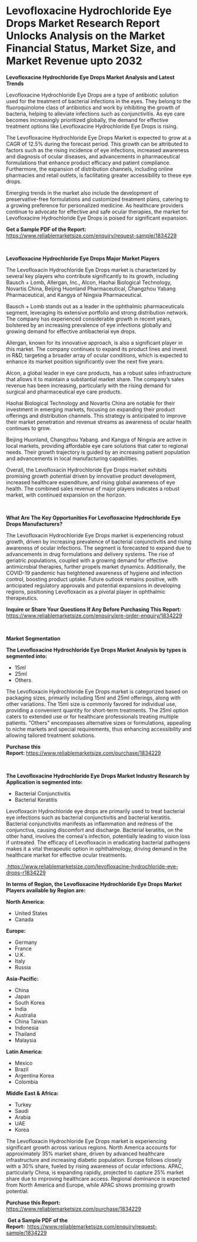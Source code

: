 <p><h1>Levofloxacine Hydrochloride Eye Drops Market Research Report Unlocks Analysis on the Market Financial Status, Market Size, and Market Revenue upto 2032</h1></p><p><strong>Levofloxacine Hydrochloride Eye Drops Market Analysis and Latest Trends</strong></p>
<p><p>Levofloxacine Hydrochloride Eye Drops are a type of antibiotic solution used for the treatment of bacterial infections in the eyes. They belong to the fluoroquinolone class of antibiotics and work by inhibiting the growth of bacteria, helping to alleviate infections such as conjunctivitis. As eye care becomes increasingly prioritized globally, the demand for effective treatment options like Levofloxacine Hydrochloride Eye Drops is rising.</p><p>The Levofloxacine Hydrochloride Eye Drops Market is expected to grow at a CAGR of 12.5% during the forecast period. This growth can be attributed to factors such as the rising incidence of eye infections, increased awareness and diagnosis of ocular diseases, and advancements in pharmaceutical formulations that enhance product efficacy and patient compliance. Furthermore, the expansion of distribution channels, including online pharmacies and retail outlets, is facilitating greater accessibility to these eye drops. </p><p>Emerging trends in the market also include the development of preservative-free formulations and customized treatment plans, catering to a growing preference for personalized medicine. As healthcare providers continue to advocate for effective and safe ocular therapies, the market for Levofloxacine Hydrochloride Eye Drops is poised for significant expansion.</p></p>
<p><strong>Get a Sample PDF of the Report:&nbsp;</strong> <a href="https://www.reliablemarketsize.com/enquiry/request-sample/1834229?utm_campaign=2640&utm_medium=2&utm_source=Github&utm_content=ia&utm_term=19042025&utm_id=levofloxacine-hydrochloride-eye-drops">https://www.reliablemarketsize.com/enquiry/request-sample/1834229</a></p>
<p>&nbsp;</p>
<p><strong>Levofloxacine Hydrochloride Eye Drops Major Market Players</strong></p>
<p><p>The Levofloxacin Hydrochloride Eye Drops market is characterized by several key players who contribute significantly to its growth, including Bausch + Lomb, Allergan, Inc., Alcon, Haohai Biological Technology, Novartis China, Beijing Huonland Pharmaceutical, Changzhou Yabang Pharmaceutical, and Kangya of Ningxia Pharmaceutical.</p><p>Bausch + Lomb stands out as a leader in the ophthalmic pharmaceuticals segment, leveraging its extensive portfolio and strong distribution network. The company has experienced considerable growth in recent years, bolstered by an increasing prevalence of eye infections globally and growing demand for effective antibacterial eye drops. </p><p>Allergan, known for its innovative approach, is also a significant player in this market. The company continues to expand its product lines and invest in R&D, targeting a broader array of ocular conditions, which is expected to enhance its market position significantly over the next five years.</p><p>Alcon, a global leader in eye care products, has a robust sales infrastructure that allows it to maintain a substantial market share. The company’s sales revenue has been increasing, particularly with the rising demand for surgical and pharmaceutical eye care products.</p><p>Haohai Biological Technology and Novartis China are notable for their investment in emerging markets, focusing on expanding their product offerings and distribution channels. This strategy is anticipated to improve their market penetration and revenue streams as awareness of ocular health continues to grow.</p><p>Beijing Huonland, Changzhou Yabang. and Kangya of Ningxia are active in local markets, providing affordable eye care solutions that cater to regional needs. Their growth trajectory is guided by an increasing patient population and advancements in local manufacturing capabilities.</p><p>Overall, the Levofloxacin Hydrochloride Eye Drops market exhibits promising growth potential driven by innovative product development, increased healthcare expenditure, and rising global awareness of eye health. The combined sales revenue of major players indicates a robust market, with continued expansion on the horizon.</p></p>
<p>&nbsp;</p>
<p><strong>What Are The Key Opportunities For Levofloxacine Hydrochloride Eye Drops Manufacturers?</strong></p>
<p><p>The Levofloxacin Hydrochloride Eye Drops market is experiencing robust growth, driven by increasing prevalence of bacterial conjunctivitis and rising awareness of ocular infections. The segment is forecasted to expand due to advancements in drug formulations and delivery systems. The rise of geriatric populations, coupled with a growing demand for effective antimicrobial therapies, further propels market dynamics. Additionally, the COVID-19 pandemic has heightened awareness of hygiene and infection control, boosting product uptake. Future outlook remains positive, with anticipated regulatory approvals and potential expansions in developing regions, positioning Levofloxacin as a pivotal player in ophthalmic therapeutics.</p></p>
<p><strong>Inquire or Share Your Questions If Any Before Purchasing This Report:</strong> <a href="https://www.reliablemarketsize.com/enquiry/pre-order-enquiry/1834229?utm_campaign=2640&utm_medium=2&utm_source=Github&utm_content=ia&utm_term=19042025&utm_id=levofloxacine-hydrochloride-eye-drops">https://www.reliablemarketsize.com/enquiry/pre-order-enquiry/1834229</a></p>
<p>&nbsp;</p>
<p><strong>Market Segmentation</strong></p>
<p><strong>The Levofloxacine Hydrochloride Eye Drops Market Analysis by types is segmented into:</strong></p>
<p><ul><li>15ml</li><li>25ml</li><li>Others</li></ul></p>
<p><p>The Levofloxacin Hydrochloride Eye Drops market is categorized based on packaging sizes, primarily including 15ml and 25ml offerings, along with other variations. The 15ml size is commonly favored for individual use, providing a convenient quantity for short-term treatments. The 25ml option caters to extended use or for healthcare professionals treating multiple patients. "Others" encompasses alternative sizes or formulations, appealing to niche markets and special requirements, thus enhancing accessibility and allowing tailored treatment solutions.</p></p>
<p><strong>Purchase this Report:&nbsp;</strong><a href="https://www.reliablemarketsize.com/purchase/1834229?utm_campaign=2640&utm_medium=2&utm_source=Github&utm_content=ia&utm_term=19042025&utm_id=levofloxacine-hydrochloride-eye-drops">https://www.reliablemarketsize.com/purchase/1834229</a></p>
<p>&nbsp;</p>
<p><strong>The Levofloxacine Hydrochloride Eye Drops Market Industry Research by Application is segmented into:</strong></p>
<p><ul><li>Bacterial Conjunctivitis</li><li>Bacterial Keratitis</li></ul></p>
<p><p>Levofloxacin Hydrochloride eye drops are primarily used to treat bacterial eye infections such as bacterial conjunctivitis and bacterial keratitis. Bacterial conjunctivitis manifests as inflammation and redness of the conjunctiva, causing discomfort and discharge. Bacterial keratitis, on the other hand, involves the cornea's infection, potentially leading to vision loss if untreated. The efficacy of Levofloxacin in eradicating bacterial pathogens makes it a vital therapeutic option in ophthalmology, driving demand in the healthcare market for effective ocular treatments.</p></p>
<p><a href="https://www.reliablemarketsize.com/levofloxacine-hydrochloride-eye-drops-r1834229?utm_campaign=2640&utm_medium=2&utm_source=Github&utm_content=ia&utm_term=19042025&utm_id=levofloxacine-hydrochloride-eye-drops">&nbsp;https://www.reliablemarketsize.com/levofloxacine-hydrochloride-eye-drops-r1834229</a></p>
<p><strong>In terms of Region, the Levofloxacine Hydrochloride Eye Drops Market Players available by Region are:</strong></p>
<p>
    <p> <strong> North America: </strong>
        <ul>
            <li>United States</li>
            <li>Canada</li>
        </ul>
        </p> 
    <p> <strong> Europe: </strong>
        <ul>
            <li>Germany</li>
            <li>France</li>
            <li>U.K.</li>
            <li>Italy</li>
            <li>Russia</li>
        </ul>
        </p> 
    <p> <strong> Asia-Pacific: </strong>
        <ul>
            <li>China</li>
            <li>Japan</li>
            <li>South Korea</li>
            <li>India</li>
            <li>Australia</li>
            <li>China Taiwan</li>
            <li>Indonesia</li>
            <li>Thailand</li>
            <li>Malaysia</li>
        </ul>
        </p> 
    <p> <strong> Latin America: </strong>
        <ul>
            <li>Mexico</li>
            <li>Brazil</li>
            <li>Argentina Korea</li>
            <li>Colombia</li>
        </ul>
        </p> 
    <p> <strong> Middle East & Africa: </strong>
        <ul>
            <li>Turkey</li>
            <li>Saudi</li>
            <li>Arabia</li>
            <li>UAE</li>
            <li>Korea</li>
        </ul>
    </p>
    </p>
<p><p>The Levofloxacin Hydrochloride Eye Drops market is experiencing significant growth across various regions. North America accounts for approximately 35% market share, driven by advanced healthcare infrastructure and increasing diabetic population. Europe follows closely with a 30% share, fueled by rising awareness of ocular infections. APAC, particularly China, is expanding rapidly, projected to capture 25% market share due to improving healthcare access. Regional dominance is expected from North America and Europe, while APAC shows promising growth potential.</p></p>
<p><strong>Purchase this Report: </strong><a href="https://www.reliablemarketsize.com/purchase/1834229?utm_campaign=2640&utm_medium=2&utm_source=Github&utm_content=ia&utm_term=19042025&utm_id=levofloxacine-hydrochloride-eye-drops">https://www.reliablemarketsize.com/purchase/1834229</a></p>
<p>&nbsp;<strong>Get a Sample PDF of the Report:&nbsp;&nbsp;</strong><a href="https://www.reliablemarketsize.com/enquiry/request-sample/1834229?utm_campaign=2640&utm_medium=2&utm_source=Github&utm_content=ia&utm_term=19042025&utm_id=levofloxacine-hydrochloride-eye-drops">https://www.reliablemarketsize.com/enquiry/request-sample/1834229</a></p>
<p><strong></strong></p>
<p><p></p><p></p><p></p></p>